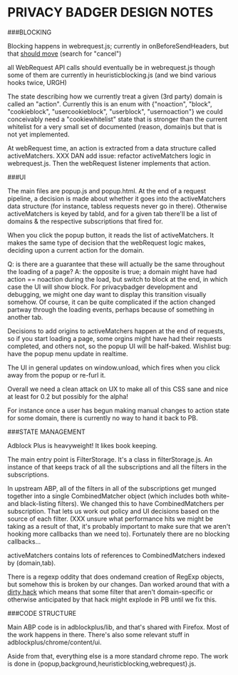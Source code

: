 # PRIVACY BADGER DESIGN NOTES
###BLOCKING

Blocking happens in webrequest.js; currently in onBeforeSendHeaders, but that
[should move](https://github.com/EFForg/privacybadgerchrome/issues?state=open)
(search for "cancel")

all WebRequest API calls should eventually be in webrequest.js though some of
them are currently in heuristicblocking.js (and we bind various hooks twice, URGH)

The state describing how we currently treat a given (3rd party) domain is called
an "action".  Currently this is an enum with {"noaction", "block",
"cookieblock", "usercookieblock", "userblock", "usernoaction"} we could
conceivably need a "cookiewhitelist" state that is stronger than the current
whitelist for a very small set of documented (reason, domain)s but that is not
yet implemented.

At webRequest time, an action is extracted from a data structure called
activeMatchers.  XXX DAN add issue: refactor activeMatchers logic in
webrequest.js.  Then the webRequest listener implements that action.

###UI

The main files are popup.js and popup.html.  At the end of a request pipeline, a
decision is made about whether it goes into the activeMatchers data structure
(for instance, tabless requests never go in there).  Otherwise activeMatchers is
keyed by tabId, and for a given tab there'll be a list of domains & the
respective subscriptions that fired for.

When you click the popup button, it reads the list of activeMatchers.  It makes
the same type of decision that the webRequest logic makes, deciding upon a
current action for the domain.

Q: is there are a guarantee that these will actually be the same throughout the
loading of a page? A: the opposite is true; a domain might have had action ==
noaction during the load, but switch to block at the end, in which case the UI
will show block.  For privacybadger development and debugging, we might one day
want to display this transition visually somehow.  Of course, it can be quite
complicated if the action changed partway through the loading events, perhaps
because of something in another tab.

Decisions to add origins to activeMatchers happen at the end of requests, so if
you start loading a page, some orgins might have had their requests completed,
and others not, so the popup UI will be half-baked.  Wishlist bug: have the
popup menu update in realtime.

The UI in general updates on window.unload, which fires when you click away from
the popup or re-furl it.  

Overall we need a clean attack on UX to make all of this CSS sane and nice at
least for 0.2 but possibly for the alpha!

For instance once a user has begun making manual changes to action state for
some domain, there is currently no way to hand it back to PB.  

###STATE MANAGEMENT

Adblock Plus is heavyweight!  It likes book keeping.  

The main entry point is FilterStorage.  It's a class in filterStorage.js.  An
instance of that keeps track of all the subscriptions and all the filters in the
subscriptions.  

In upstream ABP, all of the filters in all of the subscriptions get munged
together into a single CombinedMatcher object (which includes both white- and
black-listing filters).  We changed this to have CombinedMatchers per
subscription.  That lets us work out policy and UI decisions based on the source
of each filter.  (XXX unsure what performance hits we might be taking as a
result of that, it's probably important to make sure that we aren't hooking more
callbacks than we need to).  Fortunately there are no blocking callbacks...

activeMatchers contains lots of references to CombinedMatchers indexed by
(domain,tab).

There is a regexp oddity that does ondemand creation of RegExp objects, but
somehow this is broken by our changes.  Dan worked around that with a [dirty
hack](https://github.com/EFForg/privacybadgerchrome/blob/9e3cf6acc9c22b3edae54727da411d7c2fe02227/adblockplus/lib/filterClasses.js#L465)
which means that some filter that aren't domain-specific or otherwise
anticipated by that hack might explode in PB until we fix this.

###CODE STRUCTURE

Main ABP code is in adblockplus/lib, and that's shared with Firefox.  Most of the
work happens in there.  There's also some relevant stuff in
adblockplus/chrome/content/ui.

Aside from that, everything else is a more standard chrome repo.  The work is
done in {popup,background,heuristicblocking,webrequest}.js.


